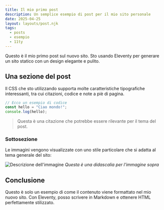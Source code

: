 ```yaml
---
title: Il mio primo post
description: Un semplice esempio di post per il mio sito personale
date: 2025-04-25
layout: layouts/post.njk
tags: 
  - posts
  - esempio
  - 11ty
---
```


Questo è il mio primo post sul nuovo sito. Sto usando Eleventy per generare un sito statico con un design elegante e pulito.

## Una sezione del post

Il CSS che sto utilizzando supporta molte caratteristiche tipografiche interessanti, tra cui citazioni, codice e note a piè di pagina.

```js
// Ecco un esempio di codice
const hello = "Ciao mondo!";
console.log(hello);
```

> Questa è una citazione che potrebbe essere rilevante per il tema del post.

### Sottosezione

Le immagini vengono visualizzate con uno stile particolare che si adatta al tema generale del sito:

![Descrizione dell'immagine](/assets/images/example.jpg)
*Questa è una didascalia per l'immagine sopra*

## Conclusione

Questo è solo un esempio di come il contenuto viene formattato nel mio nuovo sito. Con Eleventy, posso scrivere in Markdown e ottenere HTML perfettamente stilizzato.